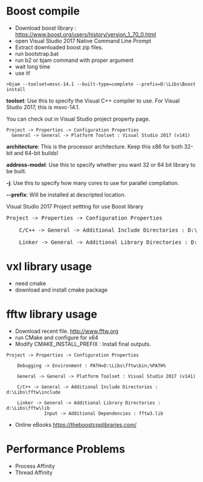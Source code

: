 # Boost compile
* Download boost library : https://www.boost.org/users/history/version_1_70_0.html
* open Visual Studio 2017 Native Command Line Prompt
* Extract downloaded boost zip files.
* run bootstrap.bat
* run b2 or bjam command with proper argument 
* wait long time
* use it!

```
>bjam --toolset=msvc-14.1 --built-type=complete --prefix=D:\Libs\Boost install
``` 

**toolset**: Use this to specify the Visual C++ compiler to use. For Visual Studio 2017, this is msvc-14.1. 

You can check out in Visual Studio project property page.
```
Project -> Properties -> Configuration Properties
  General -> General -> Platform Toolset : Visual Studio 2017 (v141)
```

**architecture**: This is the processor architecture. Keep this x86 for both 32-bit and 64-bit builds!

**address-model**: Use this to specify whether you want 32 or 64 bit library to be built.

**-j**: Use this to specify how many cores to use for parallel compilation.

**--prefix**: Will be installed at descripted location.


Visual Studio 2017 Project settting for use Boost library

<pre>
Project -> Properties -> Configuration Properties

	C/C++ -> General -> Additional Include Directories : D:\Libs\Boost\include\boost-1_70
	
	Linker -> General -> Additional Library Directories : D:\libs\Boost\lib 
</pre>  




# vxl library usage
* need cmake 
* download and install cmake package


# fftw library usage
* Download recent file. http://www.fftw.org
* run CMake and configure for x64
* Modify CMAKE_INSTALL_PREFIX : Install final outputs.

```
Project -> Properties -> Configuration Properties

	Debugging -> Environment : PATH=D:\Libs\fftw\bin;%PATH%

	General -> General -> Platform Toolset : Visual Studio 2017 (v141)

	C/C++ -> General -> Additional Include Directories : d:\Libs\fftw\include
	
	Linker -> General -> Additional Library Directories : d:\Libs\fftw\lib 
	          Input -> Additional Dependencies : fftw3.lib 
```
* Online eBooks
https://theboostcpplibraries.com/


# Performance Problems
* Process Affinity
* Thread Affinity


